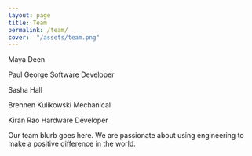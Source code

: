 ```yaml
---
layout: page
title: Team
permalink: /team/
cover:  "/assets/team.png"
---
```


<!-- <img src="{{ site.baseurl }}/assets/profile-placeholder.gif" title="Profile Picture" class="profile"> -->

Maya Deen

Paul George
Software Developer

Sasha Hall

Brennen Kulikowski
Mechanical

Kiran Rao
Hardware Developer

Our team blurb goes here. We are passionate about using engineering to make a positive difference in the world.

